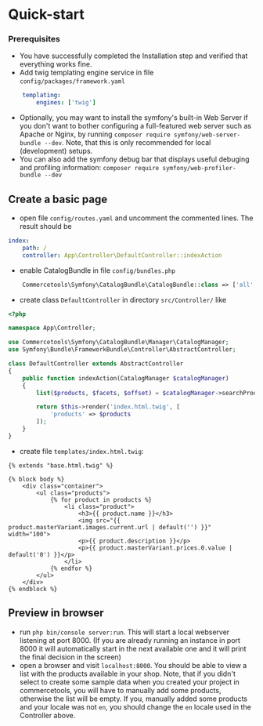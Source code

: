 # Quick-start

### Prerequisites

* You have successfully completed the Installation step and verified that everything works fine.
* Add twig templating engine service in file `config/packages/framework.yaml`
```yaml
    templating:
        engines: ['twig']
```
* Optionally, you may want to install the symfony's built-in Web Server if you don't want
to bother configuring a full-featured web server such as Apache or Nginx, by running
`composer require symfony/web-server-bundle --dev`. Note, that this is only recommended
for local (development) setups.
* You can also add the symfony debug bar that displays useful debuging and profiling information: 
`composer require symfony/web-profiler-bundle --dev`



## Create a basic page

* open file `config/routes.yaml` and uncomment the commented lines. The result should be
```yaml
index:
    path: /
    controller: App\Controller\DefaultController::indexAction
```

* enable CatalogBundle in file `config/bundles.php`
```php
    Commercetools\Symfony\CatalogBundle\CatalogBundle::class => ['all' => true],
```

* create class `DefaultController` in directory `src/Controller/` like

```php
<?php

namespace App\Controller;

use Commercetools\Symfony\CatalogBundle\Manager\CatalogManager;
use Symfony\Bundle\FrameworkBundle\Controller\AbstractController;

class DefaultController extends AbstractController
{
    public function indexAction(CatalogManager $catalogManager)
    {
        list($products, $facets, $offset) = $catalogManager->searchProducts('en');

        return $this->render('index.html.twig', [
            'products' => $products
        ]);
    }
}
```
* create file `templates/index.html.twig`:

```twig
{% extends "base.html.twig" %}

{% block body %}
    <div class="container">
        <ul class="products">
            {% for product in products %}
                <li class="product">
                    <h3>{{ product.name }}</h3>
                    <img src="{{ product.masterVariant.images.current.url | default('') }}" width="100">
                    <p>{{ product.description }}</p>
                    <p>{{ product.masterVariant.prices.0.value | default('0') }}</p>
                </li>
            {% endfor %}
        </ul>
    </div>
{% endblock %}
```


## Preview in browser

* run `php bin/console server:run`. This will start a local webserver listening at port 8000. 
(If you are already running an instance in port 8000 it will automatically start in the
next available one and it will print the final decision in the screen)
* open a browser and visit `localhost:8000`. You should be able to view a list with the products 
available in your shop. Note, that if you didn't select to create some sample data when you 
created your project in commercetools, you will have to manually add some products, otherwise
the list will be empty. If you, manually added some products and your locale was not `en`, 
you should change the `en` locale used in the Controller above. 


